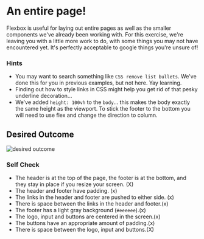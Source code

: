 # An entire page!

Flexbox is useful for laying out entire pages as well as the smaller components we've already been working with. For this exercise, we're leaving you with a little more work to do, with some things you may not have encountered yet. It's perfectly acceptable to google things you're unsure of!

### Hints
- You may want to search something like `CSS remove list bullets`.  We've done this for you in previous examples, but not here. Yay learning.
- Finding out how to style links in CSS might help you get rid of that pesky underline decoration...
- We've added `height: 100vh` to the `body`... this makes the body exactly the same height as the viewport. To stick the footer to the bottom you will need to use flex and change the direction to column.

## Desired Outcome
![desired outcome](./desired-outcome.png)

### Self Check

- The header is at the top of the page, the footer is at the bottom, and they stay in place if you resize your screen. (X)
- The header and footer have padding. (x)
- The links in the header and footer are pushed to either side. (x)
- There is space between the links in the header and footer.(x)
- The footer has a light gray background (`#eeeeee`).(x)
- The logo, input and buttons are centered in the screen.(x)
- The buttons have an appropriate amount of padding.(x)
- There is space between the logo, input and buttons.(X)
